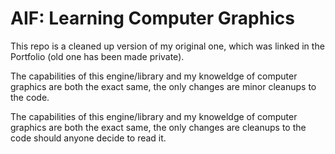 # AIF: Learning Computer Graphics
This repo is a cleaned up version of my original one, which was linked in the Portfolio (old one has been made private).

The capabilities of this engine/library and my knoweldge of computer graphics are both the exact same, the only changes are minor cleanups to the code.

The capabilities of this engine/library and my knoweldge of computer graphics are both the exact same, the only changes are cleanups to the code should anyone decide to read it.